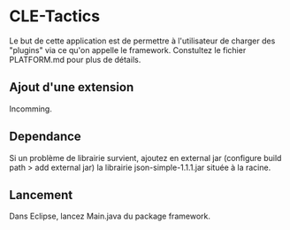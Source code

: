 # CLE-Tactics
Le but de cette application est de permettre à l'utilisateur de charger des "plugins" via ce qu'on appelle le framework. Constultez le fichier PLATFORM.md pour plus de détails.

## Ajout d'une extension
Incomming.

## Dependance

Si un problème de librairie survient, ajoutez en external jar (configure build path > add external jar) la librairie json-simple-1.1.1.jar située à la racine.

## Lancement

Dans Eclipse, lancez Main.java du package framework.
